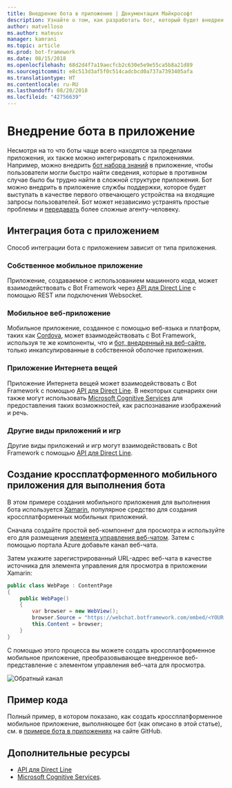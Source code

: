```yaml
---
title: Внедрение бота в приложение | Документация Майкрософт
description: Узнайте о том, как разработать бот, который будет внедрен в приложение.
author: matvelloso
ms.author: mateusv
manager: kamrani
ms.topic: article
ms.prod: bot-framework
ms.date: 08/15/2018
ms.openlocfilehash: 68d2d4f7a19aecfcb2c630e5e9e55ca5b8a21d89
ms.sourcegitcommit: e8c513d3af5f0c514cadcbcd0a737a7393405afa
ms.translationtype: HT
ms.contentlocale: ru-RU
ms.lasthandoff: 08/20/2018
ms.locfileid: "42756639"
---
```

# <a name="embed-a-bot-in-an-app"></a>Внедрение бота в приложение

Несмотря на то что боты чаще всего находятся за пределами приложения, их также можно интегрировать с приложениями. Например, можно внедрить [бот набора знаний](~/bot-service-design-pattern-knowledge-base.md) в приложение, чтобы пользователи могли быстро найти сведения, которые в противном случае было бы трудно найти в сложной структуре приложения. Бот можно внедрить в приложение службы поддержки, которое будет выступать в качестве первого отвечающего устройства на входящие запросы пользователей. Бот может независимо устранять простые проблемы и [передавать](~/bot-service-design-pattern-handoff-human.md) более сложные агенту-человеку. 

## <a name="integrating-bot-with-app"></a>Интеграция бота с приложением

Способ интеграции бота с приложением зависит от типа приложения. 

### <a name="native-mobile-app"></a>Собственное мобильное приложение

Приложение, создаваемое с использованием машинного кода, может взаимодействовать с Bot Framework через [API для Direct Line][directLineAPI] с помощью REST или подключения Websocket.

### <a name="web-based-mobile-app"></a>Мобильное веб-приложение

Мобильное приложение, созданное с помощью веб-языка и платформ, таких как <a href="https://cordova.apache.org/" target="_blank">Cordova</a>, может взаимодействовать с Bot Framework, используя те же компоненты, что и [бот, внедренный на веб-сайте](~/bot-service-design-pattern-embed-web-site.md), только инкапсулированные в собственной оболочке приложения.

### <a name="iot-app"></a>Приложение Интернета вещей

Приложение Интернета вещей может взаимодействовать с Bot Framework с помощью [API для Direct Line][directLineAPI]. В некоторых сценариях они также могут использовать <a href="https://www.microsoft.com/cognitive-services/" target="_blank">Microsoft Cognitive Services</a> для предоставления таких возможностей, как распознавание изображений и речь.

### <a name="other-types-of-apps-and-games"></a>Другие виды приложений и игр

Другие виды приложений и игр могут взаимодействовать с Bot Framework с помощью [API для Direct Line][directLineAPI]. 

## <a name="creating-a-cross-platform-mobile-app-that-runs-a-bot"></a>Создание кроссплатформенного мобильного приложения для выполнения бота

В этом примере создания мобильного приложения для выполнения бота используется <a href="https://www.xamarin.com/" target="_blank">Xamarin</a>, популярное средство для создания кроссплатформенных мобильных приложений. 

Сначала создайте простой веб-компонент для просмотра и используйте его для размещения <a href="https://github.com/Microsoft/BotFramework-WebChat" target="_blank">элемента управления веб-чатом</a>. Затем с помощью портала Azure добавьте канал веб-чата. 

Затем укажите зарегистрированный URL-адрес веб-чата в качестве источника для элемента управления для просмотра в приложении Xamarin:

```cs
public class WebPage : ContentPage
{
    public WebPage()
    {
        var browser = new WebView();
        browser.Source = "https://webchat.botframework.com/embed/<YOUR SECRET KEY HERE>";
        this.Content = browser;
    }
}
```

С помощью этого процесса вы можете создать кроссплатформенное мобильное приложение, преобразовывающее внедренное веб-представление с элементом управления веб-чата для просмотра.

![Обратный канал](~/media/bot-service-design-pattern-embed-app/xamarin-apps.png)

## <a name="sample-code"></a>Пример кода

Полный пример, в котором показано, как создать кроссплатформенное мобильное приложение, выполняющее бот (как описано в этой статье), см. в <a href="https://github.com/Microsoft/BotBuilder-Samples/tree/master/CSharp/capability-BotInApps" target="_blank">примере бота в приложениях</a> на сайте GitHub.

## <a name="additional-resources"></a>Дополнительные ресурсы

- [API для Direct Line][directLineAPI]
- <a href="https://www.microsoft.com/cognitive-services/" target="_blank">Microsoft Cognitive Services</a>.

[directLineAPI]: https://docs.botframework.com/en-us/restapi/directline3/#navtitle
